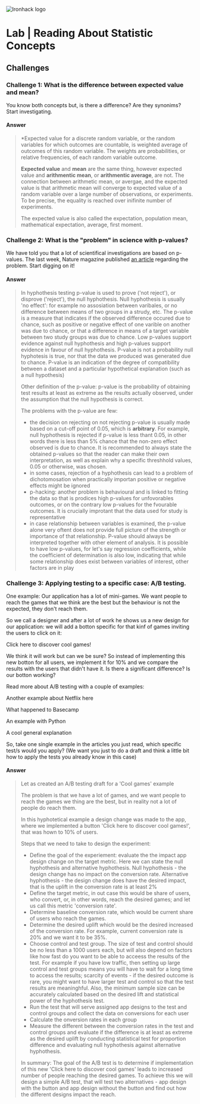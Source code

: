 ![Ironhack logo](https://i.imgur.com/1QgrNNw.png)

# Lab | Reading About Statistic Concepts


## Challenges

### Challenge 1: What is the difference between expected value and mean?
You know both concepts but, is there a difference? Are they synonims? Start investigating. 

#### Answer

>*Expected value for a discrete random  variable, or the random variables for which outcomes are countable, is weighted average of outcomes of  this random variable. The weights are probabilities, or relative frequencies, of each random variable outcome.
>
>**Expected value** and **mean** are the same thing, however expected value and **arithmentic mean**, or **arithmentic average**, are not. The connection between arithmetic mean, or avergae, and the expected value is that arithmetic mean will converge to expected value of a random variable over a large number of observations, or experiments. To be precise, the equality is reached over inifinite number of experiments.   
>
>The expected value is also called the expectation, population mean, mathematical expectation, average, first moment.


### Challenge 2: What is the "problem" in science with p-values?
We have told you that a lot of scientifical investigations are based on p-values. The last week, Nature magazine published [an article](http://nature.social/statistical4) regarding the problem. Start digging on it!

#### Answer

>In hyphothesis testing p-value is used to prove ('not reject'), or disprove ('reject'), the null hyphothesis. Null hyphothesis is usually 'no effect': for example no assosiation between varibales, or no difference between means of two groups in a strudy, etc. The p-value is a measure that indicates if the observed difference occured due to chance, such as positive or negative effect of one varible on another was due to chance, or that a difference in means of a target variable between two study groups was due to chance. Low p-values support evidence against null hyphothesis and high p-values support evidence in favour of null hyphothesis. P-value is not a probability null hyphotesis is true, nor that the data we produced was generated due to chance. P-value is an indication of the degree of compatibility between a dataset and a particular hypothetical explanation (such as a null hypothesis)
>
>Other definition of the p-value: p-value is the probability of obtaining test results at least as extreme as the results actually observed, under the assumption that the null hypothesis is correct. 
>
>The problems with the p-value are few:
>- the decision on rejecting on not rejecting p-value is usually made based on a cut-off point of 0.05, which is **arbitrary**. For example, null hyphothesis is rejected if p-value is less thant 0.05, in other words there is less than 5% chance that the non-zero effect observed is due to chance. It is recommended to always state the obtained p-values so that the reader can make their own interpretation, as well as explain why a specific threshhold values, 0.05 or otherwise, was chosen.
>- in some cases, rejection of a hyphothesis can lead to a problem of dichotomosation when practically importan positive or negative effects might be ignored
>- p-hacking: another problem is behavioural and is linked to fitting the data so that is prodices high p-values for unfovorables outcomes, or on the contrary low p-values for the fvourable outcomes. It is crucially improtant that the data used for study is representative
>- in case relationship between variables is examined, the p-value alone very oftent does not provide full picture of the strength or importance of that relationship. P-value should always be interpreted together with other element of analysis. It is possible to have low p-values, for let's say regression coefficients, while the coefficient of determination is also low, indicating that while some relationship does exist between variables of interest, other factors are in play 



### Challenge 3: Applying testing to a specific case: A/B testing.

One example: Our application has a lot of mini-games. We want people to reach the games that we think are the best but the behaviour is not the expected, they don't reach them.

So we call a designer and after a lot of work he shows us a new design for our application: we will add a botton specific for that kinf of games inviting the users to click on it:

Click here to discover cool games!

We think it will work but can we be sure? So instead of implementing this new botton for all users, we implement it for 10% and we compare the results with the users that didn't have it. Is there a significant difference? Is our botton working?

Read more about A/B testing with a couple of examples:

Another example about Netflix here

What happened to Basecamp

An example with Python

A cool general explanation

So, take one single example in the articles you just read, which specific test/s would you apply? (We want you just to do a draft and think a little bit how to apply the tests you already know in this case)

#### Answer

>Let as created an A/B testing draft for a 'Cool games' example
>
>The problem is that we have a lot of games, and we want people to reach the games we thing are the best, but in reality not a lot of people do reach them.
>
>In this hyphotetical example a design change was made to the app, where we implemented a button 'Click here to discover cool games!', that was hown to 10% of users. 
>
>Steps that we need to take to design the experiment:
>- Define the goal of the experiement: evaluate the the impact app design change on the target metric. Here we can state the null hyphothesis and alternative hyphothesis. Null hyphothesis - the design change has no impact on the conversion rate. Alternative hyphothesis - the design change does have the desired impact, that is the uplift in the conversion rate is at least 2%
>- Define the target metric, in out case this would be share of users, who convert, or, in other words, reach the desired games; and let us call this metric 'conversion rate'. 
>- Determine baseline conversion rate, which would be current share of users who reach the games.
>- Determine the desired uplift which would be the desired increased of the conversion rate. For example, current conversion rate is 20% and we want it to be 35%.
>- Choose control and test group. The size of test and control should be no less than a 1000 users each, but will also depend on factors like how fast do you want to be able to acceess the results of the test. For example if you have low traffic, then setting up large control and test groups means you will have to wait for a long time to access the results; scarcity of events - if the desired outcome is rare, you might want to have larger test and control so that the test results are meaninghful. Also, the minimum sample size can be accurately calculated based on the desired lift and statistical power of the hyphothesis test.
>- Run the test that will serve assigned app designs to the test and control groups and collect the data on conversions for each user
>- Calculate the onversion rates in each group
>- Measure the different between the conversion rates in the test and control groups and evaluate if the difference is at least as extreme as the desired uplift by conducting statistical test for proportion difference and evaluating null hyphothesis against alternative hyphothesis.
>
>In summary: 
>The goal of the A/B test is to determine if implementation of this new 'Click here to discover cool games' leads to increased number of people reaching the desired games. To achieve this we will design a simple A/B test, that will test two alternatives - app design with the button and app design without the button and find out how the different designs impact the reach.

